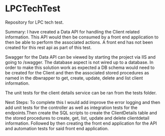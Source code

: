 # LPCTechTest
Repository for LPC tech test.

Summary:
I have created a Data API for handling the Client related information. This API would then be consumed by a front end application to then be able to perform the associated actions. A front end has not been created for this rest api as part of this test.

Swagger for the Data API can be viewed by starting the project via IIS and going to /swagger. The database aspect is not wired up to a database. In order to make this solution work as expected a DB schema would need to be created for the Client and then the associated stored procedures as named in the dbwrapper to get, create, update, delete and list client information.

The unit tests for the client details service can be ran from the tests folder.

Next Steps:
To complete this I would add improve the error logging and then add unit tests for the controller as well as integration tests for the endpoints.Then create the SQL scripts to create the ClientDetails table and the stored procedures to create, get, list, update and delete clientdetail information. Followed by then creating the front end application for the API and automation tests for said front end application.
